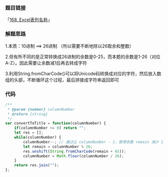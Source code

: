 ### 题目链接

「[168. Excel表列名称](https://leetcode.cn/problems/excel-sheet-column-title/)」

### 解题思路

1.本质：10进制 ==> 26进制 （所以需要不断地除以26取余和整数）

2.但有所不同的是正常转换成26进制的余数是0-25，而本题的余数是1-26（对应A-Z）。因此需要让余数减1后再去转成字符

3.利用String.fromCharCode()可以将Unicode码转换成对应的字符，然后放入数组的头部，不断循环这个过程，最后拼接成字符串返回即可

### 代码

```javascript
/**
 * @param {number} columnNumber
 * @return {string}
 */
var convertToTitle = function(columnNumber) {
    if(columnNumber <= 0) return "";
    let res = [];
    while(columnNumber) {
        columnNumber--; // 通过让 columnNumber - 1，使得余数 remain 减少 1 
        let remain = columnNumber % 26;
        res.unshift(String.fromCharCode(remain + 65));
        columnNumber = Math.floor(columnNumber / 26);
    }
    return res.join("");
};
```

